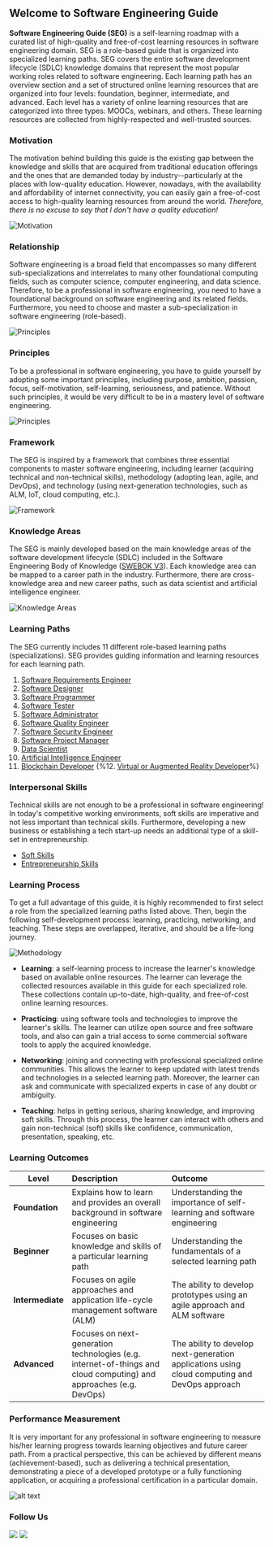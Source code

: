 ## Welcome to Software Engineering Guide

**Software Engineering Guide (SEG)** is a self-learning roadmap with a curated list of high-quality and free-of-cost learning resources in software engineering domain. SEG is a role-based guide that is organized into specialized learning paths. SEG covers the entire software development lifecycle (SDLC) knowledge domains that represent the most popular working roles related to software engineering. Each learning path has an overview section and a set of structured online learning resources that are organized into four levels: foundation, beginner, intermediate, and advanced. Each level has a variety of online learning resources that are categorized into three types: MOOCs, webinars, and others. These learning resources are collected from highly-respected and well-trusted sources.

### Motivation

The motivation behind building this guide is the existing gap between the knowledge and skills that are acquired from traditional education offerings and the ones that are demanded today by industry--particularly at the places with low-quality education. However, nowadays, with the availability and affordability of internet connectivity, you can easily gain a free-of-cost access to high-quality learning resources from around the world. *Therefore, there is no excuse to say that I don't have a quality education!*

![](Slide2.JPG "Motivation")

### Relationship

Software engineering is a broad field that encompasses so many different sub-specializations and interrelates to many other foundational computing fields, such as computer science, computer engineering, and data science. Therefore, to be a professional in software engineering, you need to have a foundational background on software engineering and its related fields. Furthermore, you need to choose and master a sub-specialization in software engineering (role-based).    

![](Slide4.JPG "Principles") 

### Principles

To be a professional in software engineering, you have to guide yourself by adopting some important principles, including purpose, ambition, passion, focus, self-motivation, self-learning, seriousness, and patience. Without such principles, it would be very difficult to be in a mastery level of software engineering.

![](Slide5.JPG "Principles") 

### Framework

The SEG is inspired by a framework that combines three essential components to master software engineering, including learner (acquiring technical and non-technical skills), methodology (adopting lean, agile, and DevOps), and technology (using next-generation technologies, such as ALM, IoT, cloud computing, etc.).

![](Slide7.JPG "Framework") 

### Knowledge Areas

The SEG is mainly developed based on the main knowledge areas of the software development lifecycle (SDLC) included in the Software Engineering Body of Knowledge ([SWEBOK V3](https://www.computer.org/web/swebok/v3)). Each knowledge area can be mapped to a career path in the industry. Furthermore, there are cross-knowledge area and new career paths, such as data scientist and artificial intelligence engineer.

![](Slide8.JPG "Knowledge Areas") 

### Learning Paths

The SEG currently includes 11 different role-based learning paths (specializations). SEG provides guiding information and learning resources for each learning path.

1. [Software Requirements Engineer](swr.md)
2. [Software Designer](swd.md)
3. [Software Programmer](swc.md)
4. [Software Tester](swt.md)
5. [Software Administrator](swm.md)
6. [Software Quality Engineer](swq.md)
7. [Software Security Engineer](sws.md)
8. [Software Project Manager](swem.md)
9. [Data Scientist](ds.md)
10. [Artificial Intelligence Engineer](ai.md)
11. [Blockchain Developer](bc.md)
{%12. [Virtual or Augmented Reality Developer](var.md)%}

### Interpersonal Skills

Technical skills are not enough to be a professional in software engineering! In today's competitive working environments, soft skills are imperative and not less important than technical skills. Furthermore, developing a new business or establishing a tech start-up needs an additional type of a skill-set in entrepreneurship.

- [Soft Skills](ss.md)
- [Entrepreneurship Skills](es.md)

### Learning Process

To get a full advantage of this guide, it is highly recommended to first select a role from the specialized learning paths listed above. Then, begin the following self-development process: learning, practicing, networking, and teaching. These steps are overlapped, iterative, and should be a life-long journey.

![](Slide9.JPG "Methodology") 

- **Learning**: a self-learning process to increase the learner's knowledge based on available online resources. The learner can leverage the collected resources available in this guide for each specialized role. These collections contain up-to-date, high-quality, and free-of-cost online learning resources.

- **Practicing**: using software tools and technologies to improve the learner's skills. The learner can utilize open source and free software tools, and also can gain a trial access to some commercial software tools to apply the acquired knowledge.

- **Networking**: joining and connecting with professional specialized online communities. This allows the learner to keep updated with latest trends and technologies in a selected learning path. Moreover, the learner can ask and communicate with specialized experts in case of any doubt or ambiguity.

- **Teaching**: helps in getting serious, sharing knowledge, and improving soft skills. Through this process, the learner can interact with others and gain non-technical (soft) skills like confidence, communication, presentation, speaking, etc.

### Learning Outcomes

| Level        | Description           | Outcome  |
| ------------- |:-------------| :-----|
| **Foundation**     | Explains how to learn and provides an overall background in software engineering | Understanding the importance of self-learning and software engineering|
| **Beginner**     | Focuses on basic knowledge and skills of a particular learning path | Understanding the fundamentals of a selected learning path |
| **Intermediate** | Focuses on agile approaches and application life-cycle management software (ALM) | The ability to develop prototypes using an agile approach and ALM software |
| **Advanced** | Focuses on next-generation technologies (e.g. internet-of-things and cloud computing) and approaches (e.g. DevOps)      |    The ability to develop next-generation applications using cloud computing and DevOps approach |

### Performance Measurement

It is very important for any professional in software engineering to measure his/her learning progress towards learning objectives and future career path. From a practical perspective, this can be achieved by different means (achievement-based), such as delivering a technical presentation, demonstrating a piece of a developed prototype or a fully functioning application, or acquiring a professional certification in a particular domain.

![alt text](Slide12.JPG "Performance Measurement") 

### Follow Us

[![](twitter.png)](https://twitter.com/SWE_Guide) [![](linkedin.png)](https://www.linkedin.com/groups/10323987)



